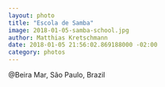 ```yaml
---
layout: photo
title: "Escola de Samba"
image: 2018-01-05-samba-school.jpg
author: Matthias Kretschmann
date: 2018-01-05 21:56:02.869188000 -02:00
category: photos
---
```


@Beira Mar, São Paulo, Brazil
